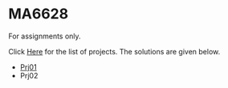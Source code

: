 # MA6628
For assignments only.


Click [Here](https://github.com/songqsh/MA6628v02/blob/master/Assignments.ipynb) for the list of projects. 
The solutions are given below.

- [Prj01](Prj04V01.ipynb)
- Prj02
